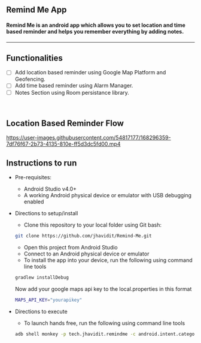 <p align="left">
	<h2 align="left"> Remind Me App </h2>
	<h4 align="left"> Remind Me is an android app which allows you to set location and time based reminder and helps you remember everything by adding notes. <h4>
</p>

---

## Functionalities
- [ ] Add location based reminder using Google Map Platform and Geofencing.
- [ ] Add time based reminder using Alarm Manager.
- [ ] Notes Section using Room persistance library.
<br>

## Location Based Reminder Flow
https://user-images.githubusercontent.com/54817177/168296359-7df76f67-2b73-4135-810e-ff5d3dc5fd00.mp4	
	
	
## Instructions to run

* Pre-requisites:
	-  Android Studio v4.0+
	-  A working Android physical device or emulator with USB debugging enabled

* Directions to setup/install
	- Clone this repository to your local folder using Git bash:
	```bash
	git clone https://github.com/jhavidit/Remind-Me.git
	```
	- Open this project from Android Studio
	- Connect to an Android physical device or emulator
	- To install the app into your device, run the following using command line tools
	```bash
	gradlew installDebug
	```
	Now add your google maps api key to the local.properties in this format
	```bash
	MAPS_API_KEY="yourapikey"
	```

* Directions to execute
	-  To launch hands free, run the following using command line tools
	```bash
	adb shell monkey -p tech.jhavidit.remindme -c android.intent.category.LAUNCHER 1
	```
  

<br>

<br>
<br>
